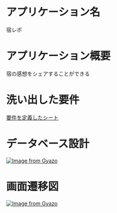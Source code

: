 # アプリケーション名
宿レポ

# アプリケーション概要
宿の感想をシェアすることができる

# 洗い出した要件
[要件を定義したシート](https://docs.google.com/spreadsheets/d/10t9U2Mk-rIvBOr7VjA7Zjyz1XMTuNcEyI1SQ8kZD_mw/edit?usp=sharing) 

# データベース設計
[![Image from Gyazo](https://i.gyazo.com/c1bd8e900d5c9f1dbf033a0e670df5e3.png)](https://gyazo.com/c1bd8e900d5c9f1dbf033a0e670df5e3)

# 画面遷移図
[![Image from Gyazo](https://i.gyazo.com/4a249068343d289512daa41e8502b8c3.png)](https://gyazo.com/4a249068343d289512daa41e8502b8c3)